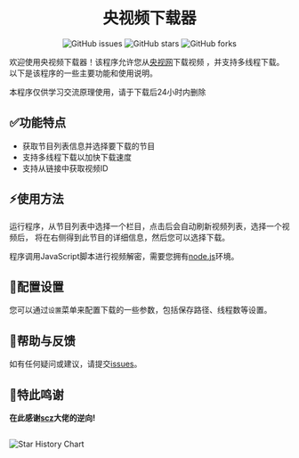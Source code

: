 <h1 align="center">央视频下载器</h1>
<p align="center" class="shields">
    <a href="https://github.com/letr007/CCTVVideoDownloader/issues" style="text-decoration:none">
        <img src="https://img.shields.io/github/issues/letr007/CCTVVideoDownloader.svg" alt="GitHub issues"/>
    </a>
    <a href="https://github.com/letr007/CCTVVideoDownloader" style="text-decoration:none" >
        <img src="https://img.shields.io/github/stars/letr007/CCTVVideoDownloader.svg" alt="GitHub stars"/>
    </a>
    <a href="https://github.com/letr007/CCTVVideoDownloader" style="text-decoration:none" >
        <img src="https://img.shields.io/github/forks/letr007/CCTVVideoDownloader.svg" alt="GitHub forks"/>
    </a>
</p>


欢迎使用央视频下载器！该程序允许您从[央视网](https://tv.cctv.com)下载视频 ，并支持多线程下载。以下是该程序的一些主要功能和使用说明。

本程序仅供学习交流原理使用，请于下载后24小时内删除

## :white_check_mark:功能特点

- 获取节目列表信息并选择要下载的节目
- 支持多线程下载以加快下载速度
- 支持从链接中获取视频ID

## :zap:使用方法

运行程序，从节目列表中选择一个栏目，点击后会自动刷新视频列表，选择一个视频后， 
将在右侧得到此节目的详细信息，然后您可以选择下载。

程序调用JavaScript脚本进行视频解密，需要您拥有[node.js](https://nodejs.org/en/download/)环境。

## :pencil:配置设置

您可以通过`设置`菜单来配置下载的一些参数，包括保存路径、线程数等设置。

## :beers:帮助与反馈

如有任何疑问或建议，请提交[issues](https://github.com/letr007/CCTVVideoDownload/issues)。

## :tada:特此鸣谢

**在此感谢[scz](https://scz.617.cn/)大佬的逆向!**

##

<img alt="Star History Chart" src="https://api.star-history.com/svg?repos=letr007/CCTVVideoDownloader&type=Date" />


